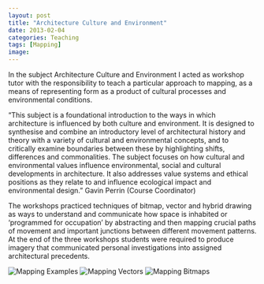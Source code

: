 ```yaml
---
layout: post
title: "Architecture Culture and Environment"
date: 2013-02-04
categories: Teaching
tags: [Mapping]
image: 
---
```


In the subject Architecture Culture and Environment I acted as workshop tutor with the responsibility to teach a particular approach to mapping, as a means of representing form as a product of cultural processes and environmental conditions. 

“This subject is a foundational introduction to the ways in which architecture is influenced by both culture and environment. It is designed to synthesise and combine an introductory level of architectural history and theory with a variety of cultural and environmental concepts, and to critically examine boundaries between these by highlighting shifts, differences and commonalities. The subject focuses on how cultural and environmental values influence environmental, social and cultural developments in architecture. It also addresses value systems and ethical positions as they relate to and influence ecological impact and environmental design.” Gavin Perrin (Course Coordinator)

The workshops practiced techniques of bitmap, vector and hybrid drawing as ways to understand and communicate how space is inhabited or ‘programmed for occupation’ by abstracting and then mapping crucial paths of movement and important junctions between different movement patterns. At the end of the three workshops students were required to produce imagery that communicated personal investigations into assigned architectural precedents. 

![Mapping Examples](/images/ACE_Example.png)
![Mapping Vectors](/images/ACE_Vector.png)
![Mapping Bitmaps](/images/ACE_Bitmap.png)

